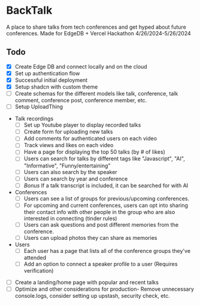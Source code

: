 # BackTalk

A place to share talks from tech conferences and get hyped about future conferences. Made for EdgeDB + Vercel Hackathon 4/26/2024-5/26/2024

## Todo

- [X] Create Edge DB and connect locally and on the cloud
- [X] Set up authentication flow
- [X] Successful initial deployment
- [X] Setup shadcn with custom theme
- [ ] Create schemas for the different models like talk, conference, talk comment, conference post, conference member, etc.
- [ ] Setup UploadThing
- Talk recordings
  - [ ] Set up Youtube player to display recorded talks
  - [ ] Create form for uploading new talks
  - [ ] Add comments for authenticated users on each video
  - [ ] Track views and likes on each video
  - [ ] Have a page for displaying the top 50 talks (by # of likes)
  - [ ] Users can search for talks by different tags like "Javascript", "AI", "Informative", "Funny/entertaining"
  - [ ] Users can also search by the speaker
  - [ ] Users can search by year and conference
  - [ ] *Bonus* If a talk transcript is included, it can be searched for with AI
- Conferences
  - [ ] Users can see a list of groups for previous/upcoming conferences.
  - [ ] For upcoming and current conferences, users can opt into sharing their contact info with other people in the group who are also interested in connecting (tinder rules)
  - [ ] Users can ask questions and post different memories from the conference.
  - [ ] Users can upload photos they can share as memories
- Users
  - [ ] Each user has a page that lists all of the conference groups they've attended
  - [ ] Add an option to connect a speaker profile to a user (Requires verification)
- [ ] Create a landing/home page with popular and recent talks
- [ ] Optimize and other considerations for production- Remove unnecessary console.logs, consider setting up upstash, security check, etc.